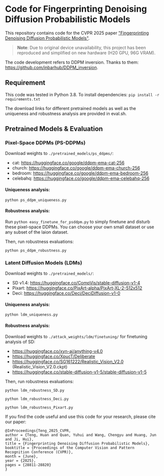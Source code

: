 # Code for Fingerprinting Denoising Diffusion Probabilistic Models

This repository contains code for the CVPR 2025 paper ["Fingerprinting Denoising Diffusion Probabilistic Models"](https://openaccess.thecvf.com/content/CVPR2025/html/Teng_Fingerprinting_Denoising_Diffusion_Probabilistic_Models_CVPR_2025_paper.html). 

> **Note**: Due to original device unavailability, this project has been reproduced and simplified on new hardware (H20 GPU, 96G VRAM).

The code development refers to DDPM inversion. Thanks to them: https://github.com/inbarhub/DDPM_inversion.

## Requirement

This code was tested in Python 3.8. To install dependencies:
```pip install -r requirements.txt```

The download links for different pretrained models as well as the uniqueness and robustness analysis are provided in eval.sh.

## Pretrained Models & Evaluation

### Pixel-Space DDPMs (PS-DDPMs)

Download weights to `./pretrained_models/ps_ddpms/`:
- cat: https://huggingface.co/google/ddpm-ema-cat-256
- church: https://huggingface.co/google/ddpm-ema-church-256
- bedroom: https://huggingface.co/google/ddpm-ema-bedroom-256
- celebahq: https://huggingface.co/google/ddpm-ema-celebahq-256

#### Uniqueness analysis:

```python ps_ddpm_uniqueness.py```

#### Robustness analysis:

Run `python easy_finetune_for_psddpm.py` to simply finetune and disturb these pixel-space DDPMs. You can choose your own small dataset or use any subset of the laion dataset. 

Then, run robustness evaluations:

```python ps_ddpm_robustness.py```

### Latent Diffusion Models (LDMs)

Download weights to `./pretrained_models/`:
- SD v1.4: https://huggingface.co/CompVis/stable-diffusion-v1-4
- Pixart: https://huggingface.co/PixArt-alpha/PixArt-XL-2-512x512
- Deci: https://huggingface.co/Deci/DeciDiffusion-v1-0

#### Uniqueness analysis:

```python ldm_uniqueness.py```

#### Robustness analysis:
Download weights to `./attack_weights/ldm/finetuning/` for finetuning analysis of SD:
- https://huggingface.co/xyn-ai/anything-v4.0
- https://huggingface.co/XpucT/Deliberate
- https://huggingface.co/SG161222/Realistic_Vision_V2.0 (Realistic_Vision_V2.0.ckpt)
- https://huggingface.co/stable-diffusion-v1-5/stable-diffusion-v1-5

Then, run robustness evaluations:

```
python ldm_robustness_SD.py

python ldm_robustness_Deci.py

python ldm_robustness_Pixart.py
```


If you find the code useful and use this code for your research, please cite our paper:
 ```
@InProceedings{Teng_2025_CVPR,
author = {Teng, Huan and Quan, Yuhui and Wang, Chengyu and Huang, Jun and Ji, Hui},
title = {Fingerprinting Denoising Diffusion Probabilistic Models},
booktitle = {Proceedings of the Computer Vision and Pattern Recognition Conference (CVPR)},
month = {June},
year = {2025},
pages = {28811-28820}
}
 ```
